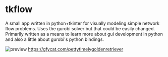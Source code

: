 # tkflow

A small app written in python+tkinter for visually modeling simple network flow problems. Uses the gurobi solver but that could be easily changed. Primarily written as a means to learn more about gui development in python and also a little about gurobi's python bindings. 

![preview](https://gfycat.com/pettytimelygoldenretriever.gif)
https://gfycat.com/pettytimelygoldenretriever
